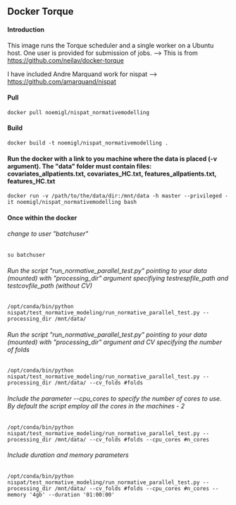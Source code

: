 ## Docker Torque

#### Introduction

This image runs the Torque scheduler and a single worker on a Ubuntu host. One user is provided for submission of jobs. --> This is from https://github.com/neilav/docker-torque

I have included Andre Marquand work for nispat --> https://github.com/amarquand/nispat

#### Pull
`docker pull noemigl/nispat_normativemodelling`

#### Build
`docker build -t noemigl/nispat_normativemodelling .`

#### Run the docker with a link to you machine where the data is placed (-v argument). The "data" folder must contain files: covariates_allpatients.txt, covariates_HC.txt, features_allpatients.txt, features_HC.txt

`docker run -v /path/to/the/data/dir:/mnt/data -h master --privileged -it noemigl/nispat_normativemodelling bash`

#### Once within the docker
###### change to user "batchuser"
`su batchuser`

###### Run the script "run_normative_parallel_test.py" pointing to your data (mounted) with "processing_dir" argument specifiying testrespfile_path and testcovfile_path (without CV)
`/opt/conda/bin/python nispat/test_normative_modeling/run_normative_parallel_test.py --processing_dir /mnt/data/`

###### Run the script "run_normative_parallel_test.py" pointing to your data (mounted) with "processing_dir" argument and CV specifying the number of folds
`/opt/conda/bin/python nispat/test_normative_modeling/run_normative_parallel_test.py --processing_dir /mnt/data/ --cv_folds #folds`

###### Include the parameter --cpu_cores to specify the number of cores to use. By default the script employ all the cores in the machines - 2

`/opt/conda/bin/python nispat/test_normative_modeling/run_normative_parallel_test.py --processing_dir /mnt/data/ --cv_folds #folds --cpu_cores #n_cores`

###### Include duration and memory parameters 
`/opt/conda/bin/python nispat/test_normative_modeling/run_normative_parallel_test.py --processing_dir /mnt/data/ --cv_folds #folds --cpu_cores #n_cores --memory '4gb' --duration '01:00:00' 
`
